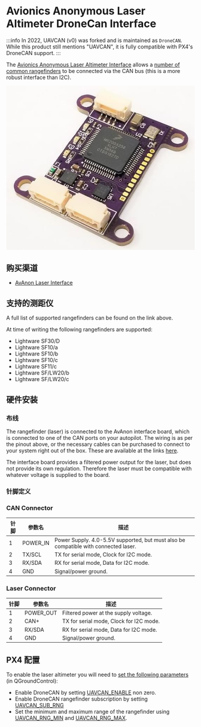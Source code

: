 # Avionics Anonymous Laser Altimeter DroneCan Interface

:::info
In 2022, UAVCAN (v0) was forked and is maintained as `DroneCAN`.
While this product still mentions "UAVCAN", it is fully compatible with PX4's DroneCAN support.
:::

The [Avionics Anonymous Laser Altimeter Interface](https://www.tindie.com/products/avionicsanonymous/uavcan-laser-altimeter-interface/) allows a [number of common rangefinders](#supported_rangefinders) to be connected via the CAN bus (this is a more robust interface than I2C).

![Avionics Anonymous Laser Altimeter DroneCAN Interface](../../assets/hardware/sensors/avionics_anon_uavcan_alt_interface/avionics_anon_altimeter_uavcan_interface.jpg)

## 购买渠道

- [AvAnon Laser Interface](https://www.tindie.com/products/avionicsanonymous/uavcan-laser-altimeter-interface/)

<a id="supported_rangefinders"></a>

## 支持的测距仪

A full list of supported rangefinders can be found on the link above.

At time of writing the following rangefinders are supported:

- Lightware SF30/D
- Lightware SF10/a
- Lightware SF10/b
- Lightware SF10/c
- Lightware SF11/c
- Lightware SF/LW20/b
- Lightware SF/LW20/c

## 硬件安装

### 布线

The rangefinder (laser) is connected to the AvAnon interface board, which is connected to one of the CAN ports on your autopilot.
The wiring is as per the pinout above, or the necessary cables can be purchased to connect to your system right out of the box.
These are available at the links [here](https://www.tindie.com/products/avionicsanonymous/uavcan-laser-altimeter-interface/).

The interface board provides a filtered power output for the laser, but does not provide its own regulation.
Therefore the laser must be compatible with whatever voltage is supplied to the board.

### 针脚定义

### CAN Connector

| 针脚 | 参数名                           | 描述                                                                                                                                                  |
| -- | ----------------------------- | --------------------------------------------------------------------------------------------------------------------------------------------------- |
| 1  | POWER_IN | Power Supply. 4.0-5.5V supported, but must also be compatible with connected laser. |
| 2  | TX/SCL                        | TX for serial mode, Clock for I2C mode.                                                                                             |
| 3  | RX/SDA                        | RX for serial mode, Data for I2C mode.                                                                                              |
| 4  | GND                           | Signal/power ground.                                                                                                                |

### Laser Connector

| 针脚 | 参数名                            | 描述                                                      |
| -- | ------------------------------ | ------------------------------------------------------- |
| 1  | POWER_OUT | Filtered power at the supply voltage.   |
| 2  | CAN+                           | TX for serial mode, Clock for I2C mode. |
| 3  | RX/SDA                         | RX for serial mode, Data for I2C mode.  |
| 4  | GND                            | Signal/power ground.                    |

## PX4 配置

To enable the laser altimeter you will need to [set the following parameters](../advanced_config/parameters.md) (in QGroundControl):

- Enable DroneCAN by setting [UAVCAN_ENABLE](../advanced_config/parameter_reference.md#UAVCAN_ENABLE) non zero.
- Enable DroneCAN rangefinder subscription by setting [UAVCAN_SUB_RNG](../advanced_config/parameter_reference.md#UAVCAN_SUB_RNG)
- Set the minimum and maximum range of the rangefinder using [UAVCAN_RNG_MIN](../advanced_config/parameter_reference.md#UAVCAN_RNG_MIN) and [UAVCAN_RNG_MAX](../advanced_config/parameter_reference.md#UAVCAN_RNG_MAX).

